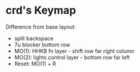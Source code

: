 # crd's Keymap

Difference from base layout: 
 * split backspace
 * 7u blocker bottom row
 * MO(1): HHKB fn layer - shift row far right column
 * MO(2): lights control layer - bottom row far left
 * Reset: MO(1) + R
